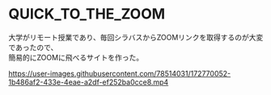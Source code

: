 # QUICK_TO_THE_ZOOM

大学がリモート授業であり、毎回シラバスからZOOMリンクを取得するのが大変であったので、<br>
簡易的にZOOMに飛べるサイトを作った。


https://user-images.githubusercontent.com/78514031/172770052-1b486af2-433e-4eae-a2df-ef252ba0cce8.mp4

